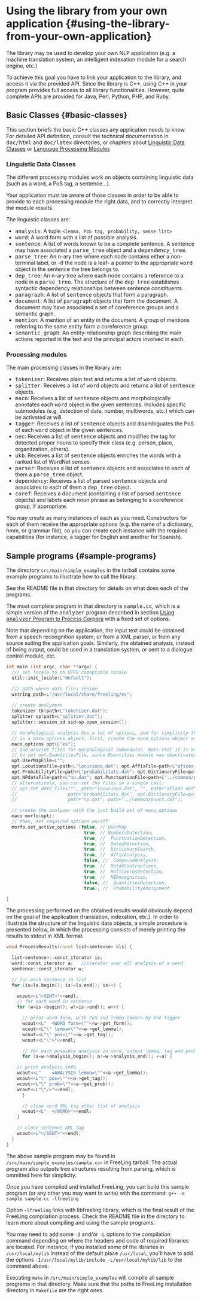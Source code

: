 # Using the library from your own application {#using-the-library-from-your-own-application}

The library may be used to develop your own NLP application (e.g. a machine translation system, an intelligent indexation module for a search engine, etc.)

To achieve this goal you have to link your application to the library, and access it via the provided API. 
Since the library is C++, using C++ in your program provides full access to all library functionalities.
However, quite complete APIs are provided for Java, Perl, Python, PHP, and Ruby.

## Basic Classes {#basic-classes}

This section briefs the basic C++ classes any application needs to know. 
For detailed API definition, consult the technical documentation in <tt>doc/html</tt> and <tt>doc/latex</tt> directories, or chapters about [Linguistic Data Classes](language-classes.md) or [Language Processing Modules](processing-classes.md)

### Linguistic Data Classes

The different processing modules work on objects containing linguistic data (such as a word, a PoS tag, a sentence...).

Your application must be aware of those classes in order to be able to provide to each processing module the right data, and to correctly interpret the module results.

The linguistic classes are:

*   <tt>analysis</tt>: A tuple `<lemma, PoS tag, probability, sense list>`
*   <tt>word</tt>: A word form with a list of possible analysis.
*   <tt>sentence</tt>: A list of words known to be a complete sentence. A sentence may have associated a <tt>parse_tree</tt> object and a <tt>dependency_tree</tt>.
*   <tt>parse_tree</tt>: An n-ary tree where each node contains either a non-terminal label, or -if the node is a leaf- a pointer to the appropriate <tt>word</tt> object in the sentence the tree belongs to.
*   <tt>dep_tree</tt>: An n-ary tree where each node contains a reference to a node in a <tt>parse_tree</tt>. The structure of the <tt>dep_tree</tt> establishes syntactic dependency relationships between sentence constituents.
*   <tt>paragraph</tt>: A list of <tt>sentence</tt> objects that form a paragraph.
*   <tt>document</tt>: A list of <tt>paragraph</tt> objects that form the document. A document may have associated a set of coreference groups and a semantic graph. 
*   <tt>mention</tt>: A mention of an entity in the document. A group of mentions referring to the same entity form a coreference group.
*   <tt>semantic_graph</tt>: An entity-relationship graph describing the main actions reported in the text and the principal actors involved in each.


### Processing modules

The main processing classes in the library are:

*   <tt>tokenizer</tt>: Receives plain text and returns a list of <tt>word</tt> objects.
*   <tt>splitter</tt>: Receives a list of <tt>word</tt> objects and returns a list of <tt>sentence</tt> objects.
*   <tt>maco</tt>: Receives a list of <tt>sentence</tt> objects and morphologically annotates each <tt>word</tt> object in the given sentences. Includes specific submodules (e.g, detection of date, number, multiwords, etc.) which can be activated at will.
*   <tt>tagger</tt>: Receives a list of <tt>sentence</tt> objects and disambiguates the PoS of each <tt>word</tt> object in the given sentences.
*   <tt>nec</tt>: Receives a list of <tt>sentence</tt> objects and modifies the tag for detected proper nouns to specify their class (e.g. person, place, organitzation, others).
*   <tt>ukb</tt>: Receives a list of <tt>sentence</tt> objects enriches the words with a ranked list of WordNet senses.
*   <tt>parser</tt>: Receives a list of <tt>sentence</tt> objects and associates to each of them a <tt>parse_tree</tt> object.
*   <tt>dependency</tt>: Receives a list of parsed <tt>sentence</tt> objects and associates to each of them a <tt>dep_tree</tt> object.
*   <tt>coref</tt>: Receives a document (containing a list of parsed <tt>sentence</tt> objects) and labels each noun phrase as belonging to a coreference group, if appropriate.

You may create as many instances of each as you need. Constructors for each of them receive the appropriate options (e.g. the name of a dictionary, hmm, or grammar file), so you can create each instance with the required capabilities (for instance, a tagger for English and another for Spanish).



## Sample programs {#sample-programs}

The directory `src/main/simple_examples` in the tarball contains some example programs to illustrate how to call the library.

See the README file in that directory for details on what does each of the programs.

The most complete program in that directory is <tt>sample.cc</tt>, which is a simple version of the <tt>analyzer</tt> program described in section [Using <tt>analyzer</tt> Program to Process Corpora](analyzer.md) with a fixed set of options.

Note that depending on the application, the input text could be obtained from a speech recongnition system, or from a XML parser, or from any source suiting the application goals. Similarly, the obtained analysis, instead of being output, could be used in a translation system, or sent to a dialogue control module, etc.

```C++
int main (int argc, char **argv) {
  /// set locale to an UTF8 comaptible locale
  util::init_locale(L"default");

  /// path where data files reside
  wstring path=L"/usr/local/share/freeling/es";
  
  // create analyzers
  tokenizer tk(path+L"tokenizer.dat"); 
  splitter sp(path+L"splitter.dat");
  splitter::session_id sid=sp.open_session();

  // morphological analysis has a lot of options, and for simplicity they are packed up
  // in a maco_options object. First, create the maco_options object with default values.
  maco_options opt(L"es");  
  // and provide files for morphological submodules. Note that it is not necessary
  // to set opt.QuantitiesFile, since Quantities module was deactivated.
  opt.UserMapFile=L"";
  opt.LocutionsFile=path+L"locucions.dat"; opt.AffixFile=path+L"afixos.dat";
  opt.ProbabilityFile=path+L"probabilitats.dat"; opt.DictionaryFile=path+L"dicc.src";
  opt.NPdataFile=path+L"np.dat"; opt.PunctuationFile=path+L"../common/punct.dat"; 
  // alternatively, you can set the files in a single call:
  // opt.set_data_files("", path+"locucions.dat", "", path+"afixos.dat",
  //                   path+"probabilitats.dat", opt.DictionaryFile=path+"maco.db",
  //                   path+"np.dat", path+"../common/punct.dat");

  // create the analyzer with the just build set of maco_options
  maco morfo(opt); 
  // then, set required options on/off  
  morfo.set_active_options (false, // UserMap
                             true, // NumbersDetection,
                             true, //  PunctuationDetection,
                             true, //  DatesDetection,
                             true, //  DictionarySearch,
                             true, //  AffixAnalysis,
                             false, //  CompoundAnalysis,
                             true, //  RetokContractions,
                             true, //  MultiwordsDetection,
                             true, //  NERecognition,
                             false, //  QuantitiesDetection,
                             true); //  ProbabilityAssignment

}
```

The processing performed on the obtained results would obviously depend on the goal of the application (translation, indexation, etc.). In order to illustrate the structure of the linguistic data objects, a simple procedure is presented below, in which the processing consists of merely printing the results to stdout in XML format.

```C++
void ProcessResults(const list<sentence> &ls) {

  list<sentence>::const_iterator is;
  word::const_iterator a;   //iterator over all analysis of a word
  sentence::const_iterator w;

  // for each sentence in list
  for (is=ls.begin(); is!=ls.end(); is++) {

    wcout<<L"<SENT>"<<endl;
    // for each word in sentence
    for (w=is->begin(); w!=is->end(); w++) {

      // print word form, with PoS and lemma chosen by the tagger
      wcout<<L"  <WORD form=\""<<w->get_form();
      wcout<<L"\" lemma=\""<<w->get_lemma();
      wcout<<L"\" pos=\""<<w->get_tag();
      wcout<<L"\">"<<endl;

      // for each possible analysis in word, output lemma, tag and probability
      for (a=w->analysis_begin(); a!=w->analysis_end(); ++a) {

	// print analysis info
	wcout<<L"    <ANALYSIS lemma=\""<<a->get_lemma();
	wcout<<L"\" pos=\""<<a->get_tag();
	wcout<<L"\" prob=\""<<a->get_prob();
	wcout<<L"\"/>"<<endl;
      }

      // close word XML tag after list of analysis
      wcout<<L"  </WORD>"<<endl;
    }

    // close sentence XML tag
    wcout<<L"</SENT>"<<endl;
  }
}
```

The above sample program may be found in `/src/main/simple_examples/sample.cc<` in FreeLing tarball. The actual program also outputs tree structures resulting from parsing, which is ommitted here for simplicity.

Once you have compiled and installed FreeLing, you can build this sample program (or any other you may want to write) with the command: `g++ -o sample sample.cc -lfreeling`

Option `-lfreeling` links with libfreeling library, which is the final result of the FreeLing compilation process. Check the README file in the directory to learn more about compiling and using the sample programs.

You may need to add some `-I` and/or `-L` options to the compilation command depending on where the headers and code of required libraries are located. For instance, if you installed some of the libraries in `/usr/local/mylib` instead of the default place `/usr/local`, you'll have to add the options `-I/usr/local/mylib/include -L/usr/local/mylib/lib` to the command above.

Executing `make` in `/src/main/simple_examples` will compile all sample programs in that directory. Make sure that the paths to FreeLing installation directory in `Makefile` are the right ones.
